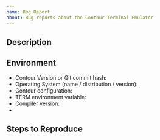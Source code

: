 ```yaml
---
name: Bug Report
about: Bug reports about the Contour Terminal Emulator
---
```


<!--## Prerequisites

- Many many thanks for taking part in this community, we really appreciate that.
- Please make sure this issue you are facing isn't already reported.
- It would be really nice if you can confirm that this issue is reproducible with the latest Contour version from the release page or ideally master branch; however, this isn't a hard requirement for reporting bugs.
-->

## Description

<!--Please shortly describe the bug you have found, and what you expect instead.-->

## Environment

- Contour Version or Git commit hash:
- Operating System (name / distribution / version):
- Contour configuration:
- TERM environment variable:
- Compiler version:
-

## Steps to Reproduce

<!--
Please provide a *minimal* example on how to reproduce this bug. This can also include some images
or a short video demostrating it.
The best however would be to have a set of instructions that fully reproduce this bug.

Provide as much information as necessary to reproduce the bug.
-->
